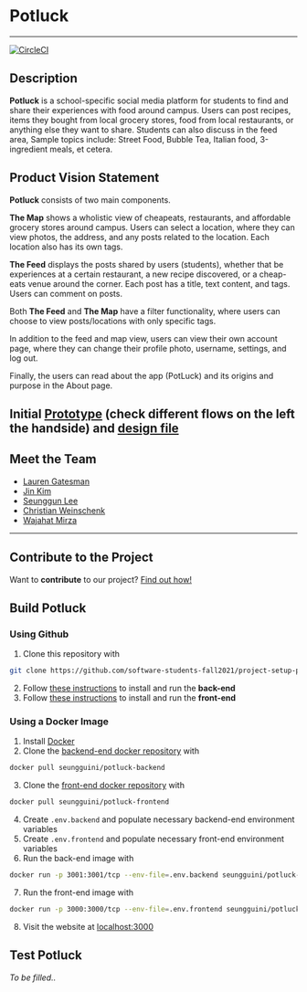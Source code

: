 # Potluck

---
[![CircleCI](https://circleci.com/gh/software-students-fall2021/project-setup-potluck/tree/master.svg?style=svg)](https://circleci.com/gh/software-students-fall2021/project-setup-potluck/tree/master)
## Description

**Potluck** is a school-specific social media platform for students to find and share their experiences with food around campus. Users can post recipes, items they bought from local grocery stores, food from local restaurants, or anything else they want to share. Students can also discuss in the feed area, Sample topics include: Street Food, Bubble Tea, Italian food, 3-ingredient meals, et cetera.

## Product Vision Statement

**Potluck** consists of two main components.

**The Map** shows a wholistic view of cheapeats, restaurants, and affordable grocery stores around campus. Users can select a location, where they can view photos, the address, and any posts related to the location. Each location also has its own tags.

**The Feed** displays the posts shared by users (students), whether that be experiences at a certain restaurant, a new recipe discovered, or a cheap-eats venue around the corner. Each post has a title, text content, and tags. Users can comment on posts.

Both **The Feed** and **The Map** have a filter functionality, where users can choose to view posts/locations with only specific tags.

In addition to the feed and map view, users can view their own account page, where they can change their profile photo, username, settings, and log out.

Finally, the users can read about the app (PotLuck) and its origins and purpose in the About page.

Initial [Prototype](https://www.figma.com/proto/XMcwr5StWMdYmwJL3cW51j/First-attempt?node-id=47701%3A946&scaling=min-zoom&page-id=33%3A444&starting-point-node-id=47701%3A946&show-proto-sidebar=1) (check different flows on the left the handside)  and [design file](https://www.figma.com/file/XMcwr5StWMdYmwJL3cW51j/First-attempt?node-id=33%3A444)
---

## Meet the Team

- [Lauren Gatesman](https://github.com/lkgatesman)
- [Jin Kim](https://github.com/jhk742)
- [Seunggun Lee](https://github.com/seungguini)
- [Christian Weinschenk](https://github.com/HaveACookie)
- [Wajahat Mirza](https://github.com/Wajahat-Mirza)

---

## Contribute to the Project

Want to **contribute** to our project? [Find out how!](https://github.com/software-students-fall2021/project-setup-potluck/blob/master/CONTRIBUTING.md)

## Build Potluck

### Using Github
1. Clone this repository with
```bash
git clone https://github.com/software-students-fall2021/project-setup-potluck.git
```
2. Follow [these instructions](https://github.com/software-students-fall2021/project-setup-potluck/blob/master/back-end/README.md) to install and run the **back-end** 
3. Follow [these instructions](https://github.com/software-students-fall2021/project-setup-potluck/blob/master/front-end/README.md) to install and run the **front-end** 

### Using a Docker Image
1. Install [Docker](https://docs.docker.com/get-docker/)
2. Clone the [backend-end docker repository]((https://hub.docker.com/r/seungguini/potluck-backendend)) with
```bash
docker pull seungguini/potluck-backend
```
3. Clone the [front-end docker repository]((https://hub.docker.com/r/seungguini/potluck-frontend)) with
```bash
docker pull seungguini/potluck-frontend
```
4. Create `.env.backend` and populate necessary backend-end environment variables
5. Create `.env.frontend` and populate necessary front-end environment variables
6. Run the back-end image with
```bash
docker run -p 3001:3001/tcp --env-file=.env.backend seungguini/potluck-backend:latest
```
7. Run the front-end image with
```bash
docker run -p 3000:3000/tcp --env-file=.env.frontend seungguini/potluck-frontend:latest
```
8. Visit the website at [localhost:3000](http://localhost:3001)
## Test Potluck

_To be filled.._

